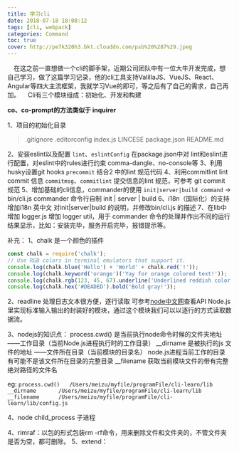 ```yaml
---
title: 学习cli
date: 2018-07-18 18:08:12
tags: [cli, webpack]
categories: Command
toc: true
cover: http://pe7k320h3.bkt.clouddn.com/psb%20%287%29.jpeg
---
```


&emsp;在这之前一直想做一个cli的脚手架，近期公司团队中有一位大牛开发完成，想自己学习，做了这篇学习记录，他的cli工具支持ValillaJS、VueJS、React、Angular等四大主流框架，我就学习Vue的即可，等之后有了自己的需求，自己再加。
&emsp;Cli有三个模块组成：初始化、开发和构建

**co、co-prompt的方法类似于 inquirer**

1、项目的初始化目录
> .gitignore
> .editorconfig
> index.js
> LINCESE
> package.json
> README.md

2、安装eslint以及配置
`lint`、`eslintConfig`
  在package.json中对 lint和eslint进行配置，对eslint中的rules进行约束
  comma-dangle、no-console等
3、利用husky设置git hooks
`precommit`
  结合2 中的lint 规范代码
4、利用commitlint lint commit 信息
`commitmsg`、`commitlint`
  提交信息的lint 规范，可参考 git commit 规范
5、增加基础的cli信息，commander的使用
`init|server|build command` ->  bin/cli.js
  commander 命令行自制 init | server | build
6、i18n（国际化）的支持
  增加i18n 英中文 对init|server|build 的说明，并修改bin/cli.js 的描述
7、在lib中增加 logger.js
  增加 logger util，用于 commander 命令的处理并作出不同的运行结果显示，比如：安装完毕，服务开启完毕，报错提示等。


补充：
1、chalk 是一个颜色的插件
``` js
const chalk = require('chalk');
// Use RGB colors in terminal emulators that support it.
console.log(chalk.blue('Hello') + 'World' + chalk.red('!'));
console.log(chalk.keyword('orange')('Yay for orange colored text!'));
console.log(chalk.rgb(123, 45, 67).underline('Underlined reddish color'));
console.log(chalk.hex('#DEADED').bold('Bold gray!'));
```
2、readline 处理日志文本很方便，逐行读取
  可参考[node中文网](http://nodejs.cn/api/readline.html)查看API
  Node.js里实现标准输入输出的封装好的模块，通过这个模块我们可以以逐行的方式读取数据流。

3、nodejs的知识点：
process.cwd() 是当前执行node命令时候的文件夹地址 ——工作目录（当前Node.js进程执行时的工作目录）
__dirname 是被执行的js 文件的地址 ——文件所在目录（当前模块的目录名）
  node.js进程当前工作的目录有可能不是该文件所在目录的完整目录
__filename 获取当前模块文件的带有完整绝对路径的文件名

eg:
`process.cwd()   /Users/meizu/myfile/programFile/cli-learn/lib`
`__dirname       /Users/meizu/myfile/programFile/cli-learn/lib`
`__filename      /Users/meizu/myfile/programFile/cli-learn/lib/config.js`

4、node child_process 子进程

4、rimraf：以包的形式包装rm -rf命令，用来删除文件和文件夹的，不管文件夹是否为空，都可删除。
5、extend： 


